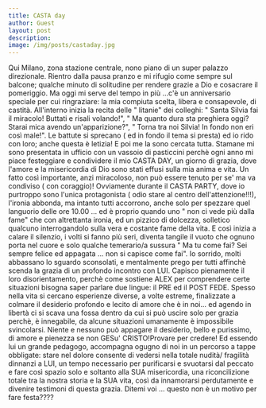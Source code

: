 ```yaml
---
title: CASTA day
author: Guest
layout: post
description: 
image: /img/posts/castaday.jpg
---
```



Qui Milano, zona stazione centrale, nono piano di un super palazzo direzionale. Rientro dalla pausa pranzo e mi rifugio come sempre sul balcone; qualche minuto di solitudine per rendere grazie a Dio e cosacrare il pomeriggio. Ma oggi mi serve del tempo in più ...c'è un anniversario speciale per cui ringraziare: la mia compiuta scelta, libera e consapevole, di castità. All'interno inizia la recita delle " litanie" dei colleghi: " Santa Silvia fai il miracolo! Buttati e risali volando!", " Ma quanto dura sta preghiera oggi? Starai mica avendo un'apparizione?", " Torna tra noi Silvia! In fondo non eri così male!". Le battute si sprecano ( ed in fondo il tema si presta) ed io rido con loro; anche questa è letizia! E poi me la sono cercata tutta. Stamane mi sono presentata in ufficio con un vassoio di pasticcini perchè ogni anno mi piace festeggiare e condividere il mio CASTA DAY, un giorno di grazia, dove l'amore e la misericordia di Dio sono stati effusi sulla mia anima e vita. Un fatto così importante, anzi miracoloso, non può essere tenuto per se' ma va condiviso ( con coraggio)! Ovviamente durante il CASTA PARTY, dove io purtroppo sono l'unica protagonista ( odio stare al centro dell'attenzione!!!), l'ironia abbonda, ma intanto tutti accorrono, anche solo per spezzare quel languorio delle ore 10.00 ... ed è proprio quando uno " non ci vede più dalla fame" che con altrettanta ironia, ed un pizzico di dolcezza, solletico qualcuno interrogandolo sulla vera e costante fame della vita. E così inizia a calare il silenzio, i volti si fanno più seri, diventa tangile il vuoto che ognuno porta nel cuore e solo qualche temerario/a sussura " Ma tu come fai? Sei sempre felice ed appagata ... non si capisce come fai". Io sorrido, molti abbassano lo sguardo sconsolati, e mentalmente prego per tutti affinchè scenda la grazia di un profondo incontro con LUI. Capisco pienamente il loro disorientamento, perchè come sostiene ALEX per comprendere certe situazioni bisogna saper parlare due lingue: il PRE ed il POST FEDE. Spesso nella vita si cercano esperienze diverse, a volte estreme, finalizzate a colmare il desiderio profondo e lecito di amore che è in noi... ed agendo in libertà ci si scava una fossa dentro da cui si può uscire solo per grazia perchè, è innegabile, da alcune situazioni umanamente è impossibile svincolarsi. Niente e nessuno può appagare il desiderio, bello e purissimo, di amore e pienezza se non GESu' CRISTO!Provare per credere! Ed essendo lui un grande pedagogo, accompagna ogugno di noi in un percorso a tappe obbligate: stare nel dolore consente di vedersi nella totale nudità/ fragilità dinnanzi a LUI, un tempo necessario per purificarsi e svuotarsi dal peccato e fare così spazio solo e soltanto alla SUA misericordia, una riconcilizione totale tra la nostra storia e la SUA vita, così da innamorarsi perdutamente e divenire testimoni di questa grazia. Ditemi voi ... questo non è un motivo per fare festa????